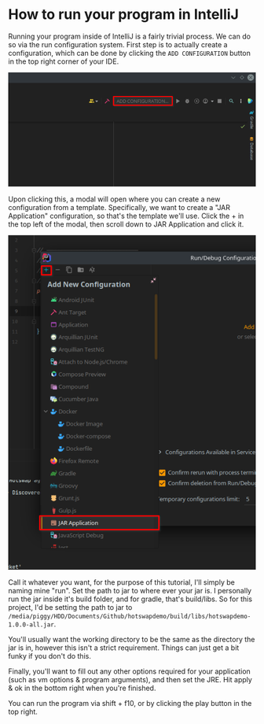 # How to run your program in IntelliJ

Running your program inside of IntelliJ is a fairly trivial process. We can do so via the run configuration system. First step is to actually create a configuration, which can be done by clicking the `ADD CONFIGURATION` button in the top right corner of your IDE.

![](../../.gitbook/assets/image.png)

Upon clicking this, a modal will open where you can create a new configuration from a template. Specifically, we want to create a "JAR Application" configuration, so that's the template we'll use. Click the + in the top left of the modal, then scroll down to JAR Application and click it.

![](../../.gitbook/assets/image%20%281%29.png)

Call it whatever you want, for the purpose of this tutorial, I'll simply be naming mine "run". Set the path to jar to where ever your jar is. I personally run the jar inside it's build folder, and for gradle, that's build/libs. So for this project, I'd be setting the path to jar to `/media/piggy/HDD/Documents/Github/hotswapdemo/build/libs/hotswapdemo-1.0.0-all.jar`.

You'll usually want the working directory to be the same as the directory the jar is in, however this isn't a strict requirement. Things can just get a bit funky if you don't do this.

Finally, you'll want to fill out any other options required for your application \(such as vm options & program arguments\), and then set the JRE. Hit apply & ok in the bottom right when you're finished.

You can run the program via shift + f10, or by clicking the play button in the top right.

